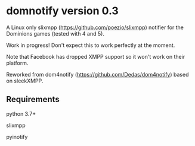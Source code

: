 domnotify version 0.3
==========

A Linux only slixmpp (https://github.com/poezio/slixmpp) notifier for the Dominions games (tested with 4 and 5).

Work in progress! Don't expect this to work perfectly at the moment.

Note that Facebook has dropped XMPP support so it won't work on their platform.

Reworked from dom4notify (https://github.com/Dedas/dom4notify) based on sleekXMPP.

Requirements
---------

python 3.7+

slixmpp

pyinotify
